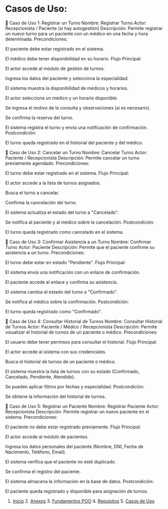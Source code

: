 # Casos de Uso:

📌 Caso de Uso 1: Registrar un Turno
Nombre: Registrar Turno 
Actor: Recepcionista / Paciente (si hay autogestión)
Descripción: Permite registrar un nuevo turno para un paciente con un médico en una fecha y hora determinada.
Precondiciones:

El paciente debe estar registrado en el sistema.

El médico debe tener disponibilidad en su horario.
Flujo Principal:

El actor accede al módulo de gestión de turnos.

Ingresa los datos del paciente y selecciona la especialidad.

El sistema muestra la disponibilidad de médicos y horarios.

El actor selecciona un médico y un horario disponible.

Se ingresa el motivo de la consulta y observaciones (si es necesario).

Se confirma la reserva del turno.

El sistema registra el turno y envía una notificación de confirmación.
Postcondición:

El turno queda registrado en el historial del paciente y del médico.

📌 Caso de Uso 2: Cancelar un Turno
Nombre: Cancelar Turno
Actor: Paciente / Recepcionista
Descripción: Permite cancelar un turno previamente agendado.
Precondiciones:

El turno debe estar registrado en el sistema.
Flujo Principal:

El actor accede a la lista de turnos asignados.

Busca el turno a cancelar.

Confirma la cancelación del turno.

El sistema actualiza el estado del turno a "Cancelado".

Se notifica al paciente y al médico sobre la cancelación.
Postcondición:

El turno queda registrado como cancelado en el sistema.

📌 Caso de Uso 3: Confirmar Asistencia a un Turno
Nombre: Confirmar Turno
Actor: Paciente
Descripción: Permite que el paciente confirme su asistencia a un turno.
Precondiciones:

El turno debe estar en estado "Pendiente".
Flujo Principal:

El sistema envía una notificación con un enlace de confirmación.

El paciente accede al enlace y confirma su asistencia.

El sistema cambia el estado del turno a "Confirmado".

Se notifica al médico sobre la confirmación.
Postcondición:

El turno queda registrado como "Confirmado".

📌 Caso de Uso 4: Consultar Historial de Turnos
Nombre: Consultar Historial de Turnos
Actor: Paciente / Médico / Recepcionista
Descripción: Permite visualizar el historial de turnos de un paciente o médico.
Precondiciones:

El usuario debe tener permisos para consultar el historial.
Flujo Principal:

El actor accede al sistema con sus credenciales.

Busca el historial de turnos de un paciente o médico.

El sistema muestra la lista de turnos con su estado (Confirmado, Cancelado, Pendiente, Atendido).

Se pueden aplicar filtros por fechas y especialidad.
Postcondición:

Se obtiene la información del historial de turnos.

📌 Caso de Uso 5: Registrar un Paciente
Nombre: Registrar Paciente
Actor: Recepcionista
Descripción: Permite registrar un nuevo paciente en el sistema.
Precondiciones:

El paciente no debe estar registrado previamente.
Flujo Principal:

El actor accede al módulo de pacientes.

Ingresa los datos personales del paciente (Nombre, DNI, Fecha de Nacimiento, Teléfono, Email).

El sistema verifica que el paciente no esté duplicado.

Se confirma el registro del paciente.

El sistema almacena la información en la base de datos.
Postcondición:

El paciente queda registrado y disponible para asignación de turnos.




1. [Inicio](README.md) 2. [Anexos](anexos.md) 3. [Fundamentos POO](fundamentos.md) 4. [Requisitos](requisitos.md) 5. [Casos de Uso](casoUso.md)
